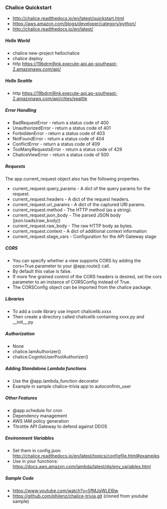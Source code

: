 ### Chalice Quickstart
* http://chalice.readthedocs.io/en/latest/quickstart.html
* https://aws.amazon.com/blogs/developer/category/python/
* http://chalice.readthedocs.io/en/latest/

##### Hello World
* chalice new-project hellochalice
* chalice deploy
* http https://19bdrm9ink.execute-api.ap-southeast-2.amazonaws.com/api/

##### Hello Seattle
* http https://19bdrm9ink.execute-api.ap-southeast-2.amazonaws.com/api/cities/seattle

##### Error Handling
* BadRequestError - return a status code of 400
* UnauthorizedError - return a status code of 401
* ForbiddenError - return a status code of 403
* NotFoundError - return a status code of 404
* ConflictError - return a status code of 409
* TooManyRequestsError - return a status code of 429
* ChaliceViewError - return a status code of 500

##### Requests
The app.current_request object also has the following properties.
* current_request.query_params - A dict of the query params for the request.
* current_request.headers - A dict of the request headers.
* current_request.uri_params - A dict of the captured URI params.
* current_request.method - The HTTP method (as a string).
* current_request.json_body - The parsed JSON body (json.loads(raw_body))
* current_request.raw_body - The raw HTTP body as bytes.
* current_request.context - A dict of additional context information
* current_request.stage_vars - Configuration for the API Gateway stage

##### CORS
* You can specify whether a view supports CORS by adding the cors=True parameter to your @app.route() call.
* By default this value is false.
* If more fine grained control of the CORS headers is desired, set the cors parameter to an instance of CORSConfig instead of True.
* The CORSConfig object can be imported from the chalice package.

##### Libraries
* To add a code library use import chalicelib.xxxx
* Then create a directory called chalicelib containing xxxx.py and \_\_init\_\_.py

##### Authorization
* None
* chalice.IamAuthorizer()
* chalice.CognitoUserPoolAuthorizer()

##### Adding Standalone Lambda functions
* Use the @app.lambda_function decorator
* Example in sample chalice-trivia app to autoconfirm_user

##### Other Features
* @app.schedule for cron
* Dependency management
* AWS IAM policy generation
* Throttle API Gateway to defend against DDOS

##### Environment Variables
* Set them in config.json: http://chalice.readthedocs.io/en/latest/topics/configfile.html#examples
* Use in your functions: https://docs.aws.amazon.com/lambda/latest/dg/env_variables.html

##### Sample Code
* https://www.youtube.com/watch?v=0fMJqWLE6Iw
* https://github.com/philenz/chalice-trivia.git (cloned from youtube sample)